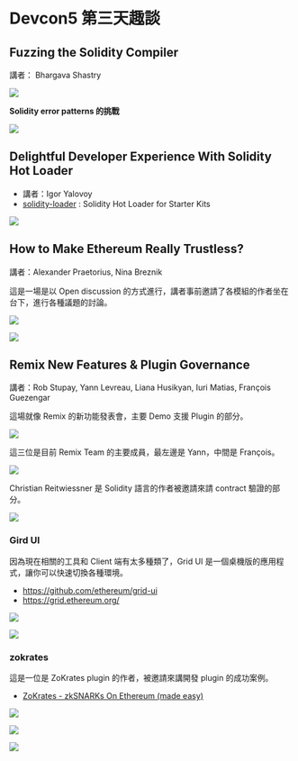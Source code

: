 # Devcon5 第三天趣談

## Fuzzing the Solidity Compiler

講者： Bhargava Shastry

![](https://raw.githubusercontent.com/alincode/blockchain-30days-2019/master/assets/day3-section1-speaker.jpg)

**Solidity error patterns 的挑戰**

![](https://raw.githubusercontent.com/alincode/blockchain-30days-2019/master/assets/day3-section1.jpg)

## Delightful Developer Experience With Solidity Hot Loader

- 講者：Igor Yalovoy
- [solidity-loader](https://github.com/OpenZeppelin/solidity-loader) : Solidity Hot Loader for Starter Kits

![](https://raw.githubusercontent.com/alincode/blockchain-30days-2019/master/assets/day3-section2.jpg)

## How to Make Ethereum Really Trustless?

講者：Alexander Praetorius, Nina Breznik

這是一場是以 Open discussion 的方式進行，講者事前邀請了各模組的作者坐在台下，進行各種議題的討論。

![](https://raw.githubusercontent.com/alincode/blockchain-30days-2019/master/assets/alex-with-nina.jpg)

![](https://raw.githubusercontent.com/alincode/blockchain-30days-2019/master/assets/alex-with-nina2.jpg)

## Remix New Features & Plugin Governance

講者：Rob Stupay, Yann Levreau, Liana Husikyan, Iuri Matias, François Guezengar

這場就像 Remix 的新功能發表會，主要 Demo 支援 Plugin 的部分。

![](https://raw.githubusercontent.com/alincode/blockchain-30days-2019/master/assets/yann.jpg)

這三位是目前 Remix Team 的主要成員，最左邊是 Yann，中間是 François。

![](https://raw.githubusercontent.com/alincode/blockchain-30days-2019/master/assets/remix-team.jpg)

Christian Reitwiessner 是 Solidity 語言的作者被邀請來請 contract 驗證的部分。

![](https://raw.githubusercontent.com/alincode/blockchain-30days-2019/master/assets/chris.jpg)

### Gird UI

因為現在相關的工具和 Client 端有太多種類了，Grid UI 是一個桌機版的應用程式，讓你可以快速切換各種環境。

- <https://github.com/ethereum/grid-ui>
- <https://grid.ethereum.org/>

![](https://raw.githubusercontent.com/alincode/blockchain-30days-2019/master/assets/grid.jpg)

![](https://camo.githubusercontent.com/1505c7328596ec8f3b856ed486b921e573d948da/68747470733a2f2f696d6775722e636f6d2f543354743635502e6a7067)

<!-- ![](assets/grid2.jpg) -->

### zokrates

這是一位是 ZoKrates plugin 的作者，被邀請來講開發 plugin 的成功案例。

- [ZoKrates - zkSNARKs On Ethereum (made easy)](https://www.hackernoon.com/zokrates-zksnarks-on-ethereum-made-easy-ql5oc3638)

![](https://raw.githubusercontent.com/alincode/blockchain-30days-2019/master/assets/cli.jpg)

![](https://raw.githubusercontent.com/alincode/blockchain-30days-2019/master/assets/zokrates-demo.jpg)

![](https://raw.githubusercontent.com/alincode/blockchain-30days-2019/master/assets/zokrates.jpg)
